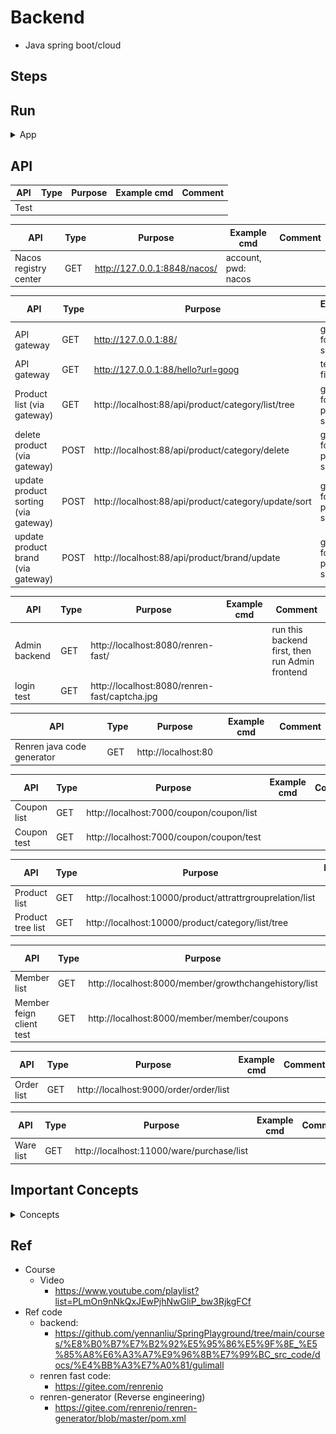 # Backend

- Java spring boot/cloud

## Steps


## Run

<details>
<summary>App</summary>

- Install Nacos via Docker
    - https://nacos.io/zh-cn/docs/quick-start-docker.html
    ```bash

    # option 1) clone for code from cloud (prefer)
    git clone https://github.com/nacos-group/nacos-docker.git
    cd nacos-docker
    docker-compose -f example/standalone-mysql-8.yaml up

    # docker-compose up, down with same flag
    # https://stackoverflow.com/questions/48717646/docker-compose-down-with-a-non-default-yml-file-name
    docker-compose -f example/standalone-mysql-8.yaml down

    # NOTE!!! if errors, can't start Nacos, do clean mysql lock or check logs
    cd nacos-docker
    rm -fr example/mysql/
    rm -fr example/standalone-logs/



    # option 2) use local code snapshot
    cd springEcommerceGuli/backend/nacos-docker-master
    # mysql-8 stand alone
    docker-compose -f example/standalone-mysql-8.yaml up
    ```
    - access (default)
        - accout: nacos
        - pwd: nacos
    - Note: There is an issue running Nacos via compiled code in Macbook M1

```bash
# useful docker cmd
docker rm -f $(docker ps -aq)
docker rmi -f $(docker images -q)
docker rm -f $(docker ps -a -q)
docker rmi -f $(docker images -q -a)
# clean docker cache : https://stackoverflow.com/questions/65405562/is-there-a-way-to-clean-docker-build-cache
docker builder prune
```

```bash
#---------------------------
# Run app
#---------------------------

# build
mvn package

# run
java -jar <built_jar>
```

</details>

## API

| API | Type | Purpose | Example cmd | Comment|
| ----- | -------- | ---- | ----- | ---- |
| Test |  | | |


| API | Type | Purpose | Example cmd | Comment|
| ----- | -------- | ---- | ----- | ---- |
| Nacos registry center | GET | http://127.0.0.1:8848/nacos/ | account, pwd: nacos|

| API | Type | Purpose | Example cmd | Comment|
| ----- | -------- | ---- | ----- | ---- |
| API gateway | GET | http://127.0.0.1:88/ | gateway for all services|
| API gateway | GET | http://127.0.0.1:88/hello?url=goog | test (to fix)|
| Product list (via gateway) | GET | http://localhost:88/api/product/category/list/tree  | gateway for product service|
| delete product (via gateway) | POST | http://localhost:88/api/product/category/delete  | gateway for product service |
| update product sorting (via gateway) | POST | http://localhost:88/api/product/category/update/sort  | gateway for product service|
| update product brand (via gateway) | POST |http://localhost:88/api/product/brand/update  | gateway for product service |


| API | Type | Purpose | Example cmd | Comment|
| ----- | -------- | ---- | ----- | ---- |
| Admin backend | GET | http://localhost:8080/renren-fast/ | | run this backend first, then run Admin frontend
| login test | GET | http://localhost:8080/renren-fast/captcha.jpg | | 

| API | Type | Purpose | Example cmd | Comment|
| ----- | -------- | ---- | ----- | ---- |
| Renren java code generator | GET | http://localhost:80 | |


| API | Type | Purpose | Example cmd | Comment|
| ----- | -------- | ---- | ----- | ---- |
| Coupon list | GET | http://localhost:7000/coupon/coupon/list | |
| Coupon test | GET | http://localhost:7000/coupon/coupon/test | |

| API | Type | Purpose | Example cmd | Comment|
| ----- | -------- | ---- | ----- | ---- |
| Product list | GET | http://localhost:10000/product/attrattrgrouprelation/list | |
| Product tree list | GET | http://localhost:10000/product/category/list/tree | |


| API | Type | Purpose | Example cmd | Comment|
| ----- | -------- | ---- | ----- | ---- |
| Member list | GET | http://localhost:8000/member/growthchangehistory/list | |
| Member feign client test | GET | http://localhost:8000/member/member/coupons  | |


| API | Type | Purpose | Example cmd | Comment|
| ----- | -------- | ---- | ----- | ---- |
| Order list | GET | http://localhost:9000/order/order/list | |


| API | Type | Purpose | Example cmd | Comment|
| ----- | -------- | ---- | ----- | ---- |
| Ware list | GET | http://localhost:11000/ware/purchase/list | |


## Important Concepts

<details>
<summary>Concepts</summary>

- Feign remote client
    - https://youtu.be/G1SNCTRcKdE?t=227
    - [code ref](https://github.com/yennanliu/SpringPlayground/blob/main/springEcommerceGuli/backend/EcommerceGuli/gulimall-member/src/main/java/com/yen/gulimall/member/GulimallMemberApplication.java#L12)
    - 1) install open-feign
    - 2) create an interface tells springCloud that this service needs feign call
        - under feign pkg
            - declare which service, which endpoint the interface method is calling to
    - 3) enable feign remote call (EnableFeignClients)

- How to use Nacos as general conf setting
    - https://youtu.be/NMSk_q8czyI?t=669
    - 1) add Nacos dep (pom.xml)
    - 2) create "bootstrap.properties" under resources
        - spring.application.name=gulimall-coupon
        - spring.cloud.nacos.config.server-addr=127.0.0.1:8848
    - 3) setup a conf in Nacos
        - example : gulimall-coupon.properties (as Data ID) (default name : <application-name>.properties)
    - 4) setup whatever setting (k-v) in gulimall-coupon.properties
    - 5) sync with gulimall-coupon.properties in real-time ?
        - go to controller (e.g. CouponController)
        - add below annotation:
            - @RefreshScope
            - @Value("${key-name}") (get val from conf)
    - 6) priority:
        - Nacos conf > java conf (e.g. : application.properties)

- API gateway
    - https://youtu.be/2cmKrJDswek?t=119
    - https://github.com/yennanliu/SpringPlayground/tree/main/springAdvance/springCloud1#important-concepts
    - Route
    - Predicate
    - Filter
    - process:
        - request coming, check via "Predicate" to see if the request fit "Route" rules, if validation passed, then the request will be filter with "Filter" and redirected based on "Route"
<p align="center"><img src ="https://github.com/yennanliu/SpringPlayground/blob/main/springEcommerceGuli/doc/pic/api_gateway.png"></p>
<p align="center"><img src ="https://github.com/yennanliu/SpringPlayground/blob/main/springEcommerceGuli/doc/pic/api_gateway2.png"></p>

- CROS (跨域請求)
    - https://youtu.be/VNP6inKmw5I?t=526
    - https://developer.mozilla.org/en-US/docs/Web/HTTP/CORS
<p align="center"><img src ="https://github.com/yennanliu/SpringPlayground/blob/main/springEcommerceGuli/doc/pic/CORS.png"></p>
<p align="center"><img src ="https://github.com/yennanliu/SpringPlayground/blob/main/springEcommerceGuli/doc/pic/CORS2.png"></p>
<p align="center"><img src ="https://github.com/yennanliu/SpringPlayground/blob/main/springEcommerceGuli/doc/pic/CORS3.png"></p>

</details>

## Ref

- Course
    - Video
        - https://www.youtube.com/playlist?list=PLmOn9nNkQxJEwPjhNwGliP_bw3RjkgFCf
- Ref code
    - backend:
        - https://github.com/yennanliu/SpringPlayground/tree/main/courses/%E8%B0%B7%E7%B2%92%E5%95%86%E5%9F%8E_%E5%85%A8%E6%A3%A7%E9%96%8B%E7%99%BC_src_code/docs/%E4%BB%A3%E7%A0%81/gulimall
    - renren fast code:
        - https://gitee.com/renrenio
    - renren-generator (Reverse engineering)
        - https://gitee.com/renrenio/renren-generator/blob/master/pom.xml
